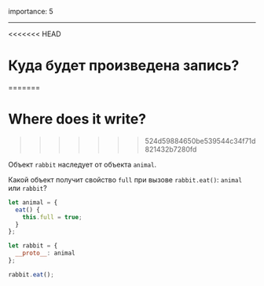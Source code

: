 importance: 5

---

<<<<<<< HEAD
# Куда будет произведена запись?
=======
# Where does it write?
>>>>>>> 524d59884650be539544c34f71d821432b7280fd

Объект `rabbit` наследует от объекта `animal`.

Какой объект получит свойство `full` при вызове `rabbit.eat()`: `animal` или `rabbit`? 

```js
let animal = {
  eat() {
    this.full = true;
  }
};

let rabbit = {
  __proto__: animal
};

rabbit.eat();
```

